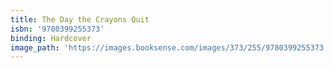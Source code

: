 ```yaml
---
title: The Day the Crayons Quit
isbn: '9780399255373'
binding: Hardcover
image_path: 'https://images.booksense.com/images/373/255/9780399255373.jpg'
---
```


